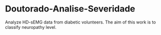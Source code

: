 # Doutorado-Analise-Severidade
Analyze HD-sEMG data from diabetic volunteers. The aim of this work is to classify neuropathy level.
